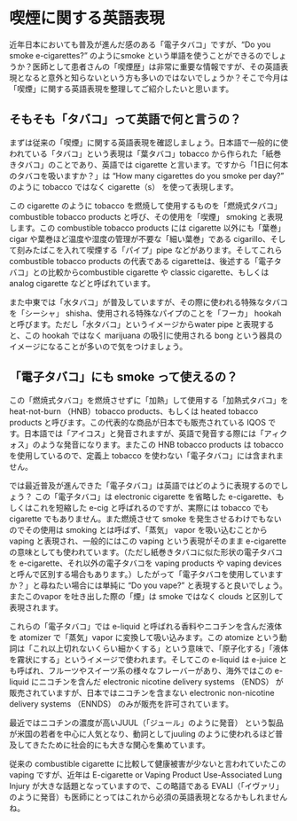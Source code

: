 # 喫煙に関する英語表現

近年日本においても普及が進んだ感のある「電子タバコ」ですが、“Do you smoke e-cigarettes?” のようにsmoke という単語を使うことができるのでしょうか？医師として患者さんの「喫煙歴」は非常に重要な情報ですが、その英語表現となると意外と知らないという方も多いのではないでしょうか？そこで今月は「喫煙」に関する英語表現を整理してご紹介したいと思います。

## そもそも「タバコ」って英語で何と言うの？

まずは従来の「喫煙」に関する英語表現を確認しましょう。日本語で一般的に使われている「タバコ」という表現は「葉タバコ」tobacco から作られた「紙巻きタバコ」のことであり、英語では cigarette と言います。ですから「1日に何本のタバコを吸いますか？」は “How many cigarettes do you smoke per day?” のように tobacco ではなく cigarette（s） を使って表現します。

この cigarette のように tobacco を燃焼して使用するものを「燃焼式タバコ」 combustible tobacco products と呼び、その使用を「喫煙」 smoking と表現します。この combustible tobacco products には cigarette 以外にも「葉巻」 cigar や葉巻ほど温度や湿度の管理が不要な「細い葉巻」である cigarillo、そして刻みたばこを入れて喫煙する「パイプ」pipe などがあります。そしてこれら combustible tobacco products の代表である cigaretteは、後述する「電子タバコ」との比較からcombustible cigarette や classic cigarette、もしくはanalog cigarette などと呼ばれています。

また中東では「水タバコ」が普及していますが、その際に使われる特殊なタバコを「シーシャ」 shisha、使用される特殊なパイプのことを「フーカ」 hookah と呼びます。ただし「水タバコ」というイメージからwater pipe と表現すると、この hookah ではなく marijuana の吸引に使用される bong という器具のイメージになることが多いので気をつけましょう。

## 「電子タバコ」にも smoke って使えるの？

この「燃焼式タバコ」を燃焼させずに「加熱」して使用する「加熱式タバコ」を heat-not-burn （HNB）tobacco products、もしくは heated tobacco products と呼びます。この代表的な商品が日本でも販売されている IQOS です。日本語では「アイコス」と発音されますが、英語で発音する際には「アィクォス」のような発音になります。またこの HNB tobacco products は tobacco を使用しているので、定義上 tobacco を使わない「電子タバコ」には含まれません。

では最近普及が進んできた「電子タバコ」は英語ではどのように表現するのでしょう？ この「電子タバコ」は electronic cigarette を省略した e-cigarette、もしくはこれを短縮した e-cig と呼ばれるのですが、実際には tobacco でも cigarette でもありません。また燃焼させて smoke を発生させるわけでもないのでその使用は smoking とは呼ばず、「蒸気」 vapor を吸い込むことから vaping と表現され、一般的にはこの vaping という表現がそのまま e-cigarette の意味としても使われています。（ただし紙巻きタバコに似た形状の電子タバコを e-cigarette、それ以外の電子タバコを vaping products や vaping devicesと呼んで区別する場合もあります。）したがって「電子タバコを使用していますか？」と尋ねたい場合には単純に “Do you vape?” と表現すると良いでしょう。またこのvapor を吐き出した際の「煙」は smoke ではなく clouds と区別して表現されます。

これらの「電子タバコ」では e-liquid と呼ばれる香料やニコチンを含んだ液体を atomizer で「蒸気」vapor に変換して吸い込みます。この atomize という動詞は「これ以上切れないくらい細かくする」という意味で、「原子化する」「液体を霧状にする」というイメージで使われます。そしてこの e-liquid は e-juice とも呼ばれ、フルーツやスイーツ系の様々なフレーバーがあり、海外ではこの e-liquid にニコチンを含んだ electronic nicotine delivery systems （ENDS） が販売されていますが、日本ではニコチンを含まない electronic non-nicotine delivery systems （ENNDS） のみが販売を許可されています。

最近ではニコチンの濃度が高いJUUL（「ジュール」のように発音） という製品が米国の若者を中心に人気となり、動詞としてjuuling のように使われるほど普及してきたために社会的にも大きな関心を集めています。

従来の combustible cigarette に比較して健康被害が少ないと言われていたこの vaping ですが、近年は E-cigarette or Vaping Product Use-Associated Lung Injury が大きな話題となっていますので、この略語である EVALI（「イヴァリ」のように発音）も医師にとってはこれから必須の英語表現となるかもしれませんね。
